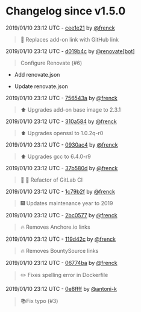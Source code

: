 # Changelog since v1.5.0

2019/01/10 23:12 UTC - [cee1e21](https://github.com/hassio-addons/addon-ftp/commit/cee1e21c597ceb95ca8e6e533539ee36db1a3617) by [@frenck](https://github.com/frenck)
> :tractor: Replaces add-on link with GitHub link 

2019/01/10 23:12 UTC - [d019b4c](https://github.com/hassio-addons/addon-ftp/commit/d019b4c0d0374d6766f83bdac190220fb8a50556) by [@renovate[bot]](https://github.com/apps/renovate)
> Configure Renovate (#6)

* Add renovate.json

* Update renovate.json 

2019/01/10 23:12 UTC - [756543a](https://github.com/hassio-addons/addon-ftp/commit/756543a011630b9bf75da9d0e4385f906e3b92c6) by [@frenck](https://github.com/frenck)
> :arrow_up: Upgrades add-on base image to 2.3.1 

2019/01/10 23:12 UTC - [310a584](https://github.com/hassio-addons/addon-ftp/commit/310a5844ccba944981365e9b7fd98b2429dfa29c) by [@frenck](https://github.com/frenck)
> :arrow_up: Upgrades openssl to 1.0.2q-r0 

2019/01/10 23:12 UTC - [0930ac4](https://github.com/hassio-addons/addon-ftp/commit/0930ac4818539d4e3c5b8120b77aaf18f5706eea) by [@frenck](https://github.com/frenck)
> :arrow_up: Upgrades gcc to 6.4.0-r9 

2019/01/10 23:12 UTC - [37b580d](https://github.com/hassio-addons/addon-ftp/commit/37b580dd8b634fd449822d3266cd5feb3e27daef) by [@frenck](https://github.com/frenck)
> :tractor: :rocket: Refactor of GitLab CI 

2019/01/10 23:12 UTC - [1c79b2f](https://github.com/hassio-addons/addon-ftp/commit/1c79b2fd626b067af9e506c40ed07d898c02758b) by [@frenck](https://github.com/frenck)
> :fireworks: Updates maintenance year to 2019 

2019/01/10 23:12 UTC - [2bc0577](https://github.com/hassio-addons/addon-ftp/commit/2bc05775ba6a6912cbcf5aabd00cf1201f24ebca) by [@frenck](https://github.com/frenck)
> :fire: Removes Anchore.io links 

2019/01/10 23:12 UTC - [119d42c](https://github.com/hassio-addons/addon-ftp/commit/119d42c7a2e6d3233d686685c0eaffb133f4055f) by [@frenck](https://github.com/frenck)
> :fire: Removes BountySource links 

2019/01/10 23:12 UTC - [06774ba](https://github.com/hassio-addons/addon-ftp/commit/06774ba1c490a4b86b3722042485ce65273fb3dc) by [@frenck](https://github.com/frenck)
> :pencil2: Fixes spelling error in Dockerfile 

2019/01/10 23:12 UTC - [0e8ffff](https://github.com/hassio-addons/addon-ftp/commit/0e8ffff2446afe58f1c5101e9e1fe291c44926cd) by [@antoni-k](https://github.com/antoni-k)
> 📚Fix typo (#3) 


